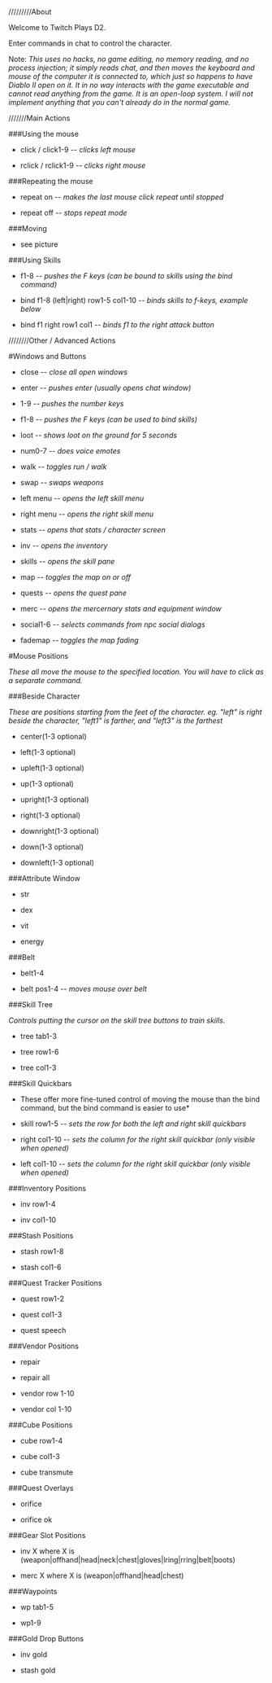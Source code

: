 /////////About

Welcome to Twitch Plays D2.

Enter commands in chat to control the character.

Note: *This uses no hacks, no game editing, no memory reading, and no process injection; it simply reads chat, and then moves the keyboard and mouse of the computer it is connected to, which just so happens to have Diablo II open on it. It in no way interacts with the game executable and cannot read anything from the game. It is an open-loop system. I will not implement anything that you can't already do in the normal game.*



///////Main Actions

###Using the mouse

- click / click1-9 -- *clicks left mouse*

- rclick / rclick1-9 -- *clicks right mouse*

###Repeating the mouse

- repeat on -- *makes the last mouse click repeat until stopped*

- repeat off -- *stops repeat mode*

###Moving

- see picture

###Using Skills

- f1-8 -- *pushes the F keys (can be bound to skills using the bind command)*

- bind f1-8 (left|right) row1-5 col1-10 -- *binds skills to f-keys, example below*

- bind f1 right row1 col1 -- *binds f1 to the right attack button*



////////Other / Advanced Actions

#Windows and Buttons

- close -- *close all open windows*

- enter -- *pushes enter (usually opens chat window)*

- 1-9 -- *pushes the number keys*

- f1-8 -- *pushes the F keys (can be used to bind skills)*

- loot -- *shows loot on the ground for 5 seconds*

- num0-7 -- *does voice emotes*

- walk -- *toggles run / walk*

- swap -- *swaps weapons*

- left menu -- *opens the left skill menu*

- right menu -- *opens the right skill menu*

- stats -- *opens that stats / character screen*

- inv -- *opens the inventory*

- skills -- *opens the skill pane*

- map -- *toggles the map on or off*

- quests -- *opens the quest pane*

- merc -- *opens the mercernary stats and equipment window*

- social1-6 -- *selects commands from npc social dialogs*

- fademap -- *toggles the map fading*

#Mouse Positions

*These all move the mouse to the specified location. You will have to click as a separate command.*

###Beside Character

*These are positions starting from the feet of the character. eg. "left" is right beside the character, "left1" is farther, and "left3" is the farthest*

- center(1-3 optional)

- left(1-3 optional)

- upleft(1-3 optional)

- up(1-3 optional)

- upright(1-3 optional)

- right(1-3 optional)

- downright(1-3 optional)

- down(1-3 optional)

- downleft(1-3 optional)

###Attribute Window

- str

- dex

- vit

- energy

###Belt

- belt1-4

- belt pos1-4 -- *moves mouse over belt*

###Skill Tree

*Controls putting the cursor on the skill tree buttons to train skills.*

- tree tab1-3

- tree row1-6

- tree col1-3

###Skill Quickbars
* These offer more fine-tuned control of moving the mouse than the bind command, but the bind command is easier to use*

- skill row1-5 -- *sets the row for both the left and right skill quickbars*

- right col1-10 -- *sets the column for the right skill quickbar (only visible when opened)*

- left col1-10 -- *sets the column for the right skill quickbar (only visible when opened)*

###Inventory Positions

- inv row1-4

- inv col1-10

###Stash Positions

- stash row1-8

- stash col1-6

###Quest Tracker Positions

- quest row1-2

- quest col1-3

- quest speech

###Vendor Positions

- repair

- repair all

- vendor row 1-10

- vendor col 1-10

###Cube Positions

- cube row1-4

- cube col1-3

- cube transmute

###Quest Overlays

- orifice

- orifice ok

###Gear Slot Positions

- inv X where X is (weapon|offhand|head|neck|chest|gloves|lring|rring|belt|boots)

- merc X where X is (weapon|offhand|head|chest)

###Waypoints

- wp tab1-5

- wp1-9

###Gold Drop Buttons

- inv gold

- stash gold
